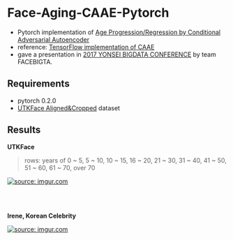# Face-Aging-CAAE-Pytorch

* Pytorch implementation of [Age Progression/Regression by Conditional Adversarial Autoencoder](http://web.eecs.utk.edu/~zzhang61/docs/papers/2017_CVPR_Age.pdf)
* reference: [TensorFlow implementation of CAAE](https://github.com/ZZUTK/Face-Aging-CAAE)
* gave a presentation in [2017 YONSEI BIGDATA CONFERENCE](https://onoffmix.com/event/121883) by team FACEBIGTA.


## Requirements
* pytorch 0.2.0
* [UTKFace Aligned&Cropped](https://drive.google.com/drive/folders/0BxYys69jI14kU0I1YUQyY1ZDRUE) dataset

## Results

**UTKFace**
> rows: years of  0 ~ 5, 5 ~ 10, 10 ~ 15, 16 ~ 20, 21 ~ 30, 31 ~ 40, 41 ~ 50, 51 ~ 60, 61 ~ 70, over 70  

<a href="https://imgur.com/7auIthg"><img src="https://i.imgur.com/7auIthg.png" title="source: imgur.com" /></a>

<br></br>

**Irene, Korean Celebrity**

<a href="https://imgur.com/dPpWVf5"><img src="https://i.imgur.com/dPpWVf5.png" title="source: imgur.com" /></a>
